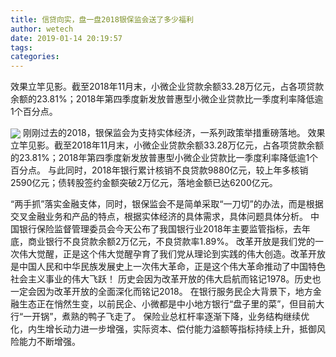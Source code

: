 ```yaml
---
title: 信贷向实，盘一盘2018银保监会送了多少福利
author: wetech
date: 2019-01-14 20:19:57
tags: 
categories: 
---
```

效果立竿见影。截至2018年11月末，小微企业贷款余额33.28万亿元，占各项贷款余额的23.81%；2018年第四季度新发放普惠型小微企业贷款比一季度利率降低逾1个百分点。
<!-- more -->
<img align="center" border="0" src="https://imgcdn.yicai.com/uppics/images/2019/01/814880cad14007fdbcde083777390fb5.jpg" />
刚刚过去的2018，银保监会为支持实体经济，一系列政策举措重磅落地。
效果立竿见影。截至2018年11月末，小微企业贷款余额33.28万亿元，占各项贷款余额的23.81%；2018年第四季度新发放普惠型小微企业贷款比一季度利率降低逾1个百分点。
与此同时，2018年银行累计核销不良贷款9880亿元，较上年多核销2590亿元；债转股签约金额突破2万亿元，落地金额已达6200亿元。
 
 
“两手抓”落实金融支体，同时，银保监会不是简单采取“一刀切”的办法，而是根据交叉金融业务和产品的特点，根据实体经济的具体需求，具体问题具体分析。
中国银行保险监督管理委员会今天公布了我国银行业2018年主要监管指标，去年底，商业银行不良贷款余额2万亿元，不良贷款率1.89%。
改革开放是我们党的一次伟大觉醒，正是这个伟大觉醒孕育了我们党从理论到实践的伟大创造。改革开放是中国人民和中华民族发展史上一次伟大革命，正是这个伟大革命推动了中国特色社会主义事业的伟大飞跃！历史会因为改革开放的伟大启航而铭记1978。历史也一定会因为改革开放的全面深化而铭记2018。
在银行服务民企大背景下，地方金融生态正在悄然生变，以前民企、小微都是中小地方银行“盘子里的菜”，但目前大行“一开锅”，煮熟的鸭子飞走了。
保险业总杠杆率逐渐下降，业务结构继续优化，内生增长动力进一步增强，实际资本、偿付能力溢额等指标持续上升，抵御风险能力不断增强。
